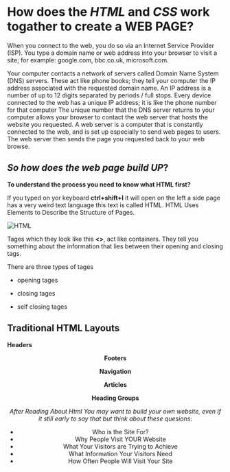 # **How does the _HTML_ and _CSS_ work togather to create a WEB PAGE**?

When you connect to the web, you do so via an Internet Service Provider (ISP). You type a domain name or web address into your browser to visit a site; for example: google.com, bbc.co.uk, microsoft.com.

Your computer contacts a network of servers called Domain Name System (DNS) servers. 
These act like phone books; they tell your computer the IP address associated with the requested domain name. 
An IP address is a number of up to 12 digits separated by periods / full stops. Every device connected to the web has a unique IP address; it is like the phone number for that computer
The unique number that the DNS server returns to your computer allows your browser to contact the web server that hosts the website you requested. 
A web server is a computer that is constantly connected to the web, and is set up especially to send web pages to users.
The web server then sends the page you requested back to your web browse.

## _So **how does the web page build UP**_?

**To understand the process you need to know what **HTML** first?**

If you typed on yor keyboard **ctrl+shift+I** it will open on the left a side page has a very weird text language this text is called HTML. HTML Uses Elements
to Describe the Structure of Pages. 

![HTML](https://www.mvps.net/docs/wp-content/uploads/2019/10/html2.png)

Tages which they look like this **<>**, act like containers. They tell you
something about the information that lies between their opening and closing tags.

There are three types of tages 
* opening tages <p>
* closing tages </p>
* self closing tages

## **Traditional HTML Layouts**

**Headers <header> Footers <footer>**

**Navigation <nav>**

**Articles <article>**

**Heading Groups <hgroup>**

_After Reading About Html You may want to build your own website, even if it still early to  say that but think about these quesions_:

* Who is the Site For?
* Why People Visit YOUR Website
* What Your Visitors are Trying to Achieve
* What Information Your Visitors Need
* How Often People Will Visit Your Site
